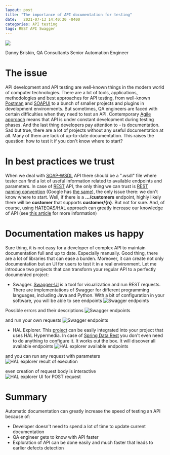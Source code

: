 ```yaml
---
layout: post
title: "The importance of API documentation for testing"
date:   2021-07-13 14:40:30 -0400
categories: API testing 
tags: REST API Swagger
---
```

![](/images/api_documentation.jpg)

Danny Briskin, QA Consultants Senior Automation Engineer

# The issue
API development and API testing are well-known things in the modern world of computer technologies. There are a lot of tools, applications, methodologies and best approaches for API testing, from well-known [Postman](https://www.postman.com/) and [SOAPUI](http://soapui.org/) to a bunch of smaller projects and plugins in development environments.
But sometimes, QA engineers are faced with certain difficulties when they need to test an API.
Contemporary [Agile approach](https://en.wikipedia.org/wiki/Agile_software_development) means that API is under constant development during testing phases. And the last thing developers pay attention to - is documentation. Sad but true, there are a lot of projects without any useful documentation at all. Many of them are lack of up-to-date documentation.
This raises the question: how to test it if you don't know where to start?

# In best practices we trust
When we deal with [SOAP-WSDL](https://www.w3.org/TR/wsdl.html) API there should be a ".wsdl" file where tester can find a lot of useful information related to available endpoints and parameters. In case of [REST](https://en.wikipedia.org/wiki/Representational_state_transfer) API, the only thing we can trust is [REST naming convention](https://restfulapi.net/resource-naming/) (Google has [the same](https://cloud.google.com/blog/products/api-management/restful-api-design-nouns-are-good-verbs-are-bad)), the only issue there: we don't know where to start. Well, if there is a **.../customers** endpoint, highly likely there will be **customer** that supports **customer/{n}**. But not for sure.
And, of course, using [HATEOAS](https://en.wikipedia.org/wiki/HATEOAS)/[HAL](https://en.wikipedia.org/wiki/Hypertext_Application_Language) approach can greatly increase our knowledge of API (see [this article](https://danny-briskin.github.io/automation/testing/2021/07/14/rest-hypermedia.html) for more information)

# Documentation makes us happy
Sure thing, it is not easy for a developer of complex API to maintain documentation full and up to date. Especially manually. Good thing, there are a lot of libraries that can ease a burden. Moreover, it can create not only documentation but an UI for users to test it in a real environment.
Let me introduce two projects that can transform your regular API to a perfectly documented project:
- Swagger. [Swagger-UI](https://swagger.io/tools/swagger-ui/) is a tool for visualization and run REST requests. There are implementations of Swagger for different programming languages, including Java and Python. With a bit of configuration in your software, you will be able to see endpoints
![Swagger endpoints](/images/swagger_ui_01.png)

Possible errors and their descriptions
![Swagger endpoints](/images/swagger_ui_02.png)

and run your own requests
![Swagger endpoints](/images/swagger_ui_03.png)

- HAL Explorer. This [project](https://github.com/toedter/hal-explorer) can be easily integrated into your project that uses HAL Hypermedia. In case of [Spring Data Rest](https://spring.io/projects/spring-data-rest) you don't even need to do anything to configure it. It works out the box.
It will discover all available endpoints ![HAL explorer available endpoints](/images/hal_explorer_01.png) 

and you can run any request with parameters
![HAL explorer result of execution](/images/hal_explorer_02.png) 

even creation of request body is interactive
![HAL explorer UI for POST request](/images/hal_explorer_03.png) 

# Summary
Automatic documentation can greatly increase the speed of testing an API because of:
- Developer doesn't need to spend a lot of time to update current documentation
- QA engineer gets to know with API faster
- Exploration of API can be done easily and much faster that leads to earlier defects detection